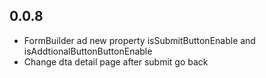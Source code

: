 ## 0.0.8

* FormBuilder ad new property isSubmitButtonEnable and isAddtionalButtonButtonEnable
* Change dta detail page after submit go back
